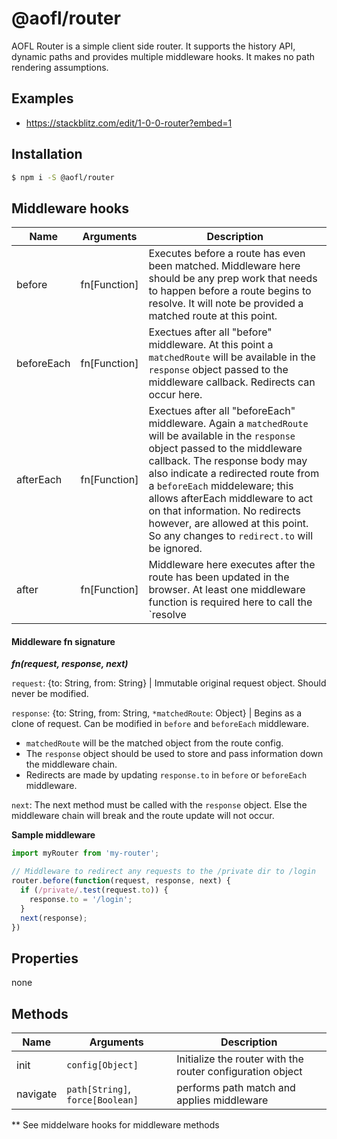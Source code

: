 # @aofl/router

AOFL Router is a simple client side router. It supports the history API, dynamic paths and provides multiple middleware hooks. It makes no path rendering assumptions.

## Examples
* https://stackblitz.com/edit/1-0-0-router?embed=1

## Installation
```bash
$ npm i -S @aofl/router
```

## Middleware hooks

| Name         | Arguments                     | Description                  |
| ------------ | ----------------------------- | ---------------------------- |
| before       |  fn[Function]  | Executes before a route has even been matched. Middleware here should be any prep work that needs to happen before a route begins to resolve. It will note be provided a matched route at this point. |
| beforeEach   |  fn[Function]  | Exectues after all "before" middleware. At this point a `matchedRoute` will be available in the `response` object passed to the middleware callback. Redirects can occur here. |
| afterEach    |  fn[Function]  | Exectues after all "beforeEach" middleware. Again a `matchedRoute` will be available in the `response` object passed to the middleware callback. The response body may also indicate a redirected route from a `beforeEach` middeleware; this allows afterEach middleware to act on that information. No redirects however, are allowed at this point. So any changes to `redirect.to` will be ignored. |
| after        |  fn[Function]  | Middleware here executes after the route has been updated in the browser. At least one middleware function is required here to call the `resolve |

#### Middleware fn signature

**_fn(request, response, next)_**

`request`: {to: String, from: String} | Immutable original request object. Should never be modified.

`response`: {to: String, from: String, `*matchedRoute`: Object} | Begins as a clone of request. Can be modified in `before` and `beforeEach` middleware.

* `matchedRoute` will be the matched object from the route config.
* The `response` object should be used to store and pass information down the middleware chain.
* Redirects are made by updating `response.to` in `before` or `beforeEach` middleware.

`next`: The next method must be called with the `response` object. Else the middleware chain will break and the route update will not occur.

__Sample middleware__
```js
import myRouter from 'my-router';

// Middleware to redirect any requests to the /private dir to /login
router.before(function(request, response, next) {
  if (/private/.test(request.to)) {
    response.to = '/login';
  }
  next(response);
})
```

## Properties

none

## Methods

| Name | Arguments  | Description                  |
| ---- | ---------- | ---------------------------- |
| init | `config[Object]` | Initialize the router with the router configuration object |
| navigate | `path[String]`, `force[Boolean]`  | performs path match and applies middleware |

\*\* See middelware hooks for middleware methods
